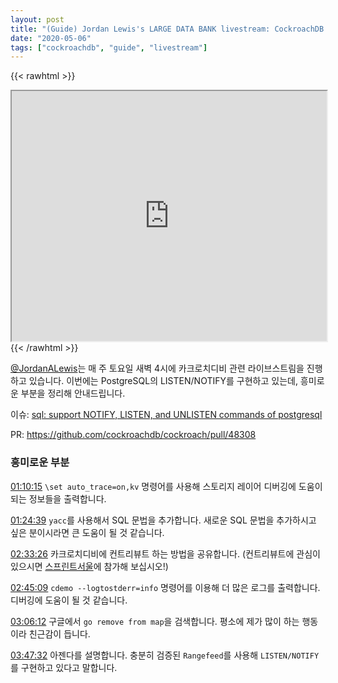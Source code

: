 ```yaml
---
layout: post
title: "(Guide) Jordan Lewis's LARGE DATA BANK livestream: CockroachDB is learning the secret technique LISTEN/NOTIFY"
date: "2020-05-06"
tags: ["cockroachdb", "guide", "livestream"]
---
```


{{< rawhtml >}}
<iframe
	src="https://player.twitch.tv/?video=v608291326&parent=streamernews.example.com&autoplay=false"
	height="400"
	width="100%"
	allowfullscreen="true">
</iframe>
{{< /rawhtml >}}

[@JordanALewis](https://mobile.twitter.com/JordanALewis)는 매 주 토요일 새벽
4시에 카크로치디비 관련 라이브스트림을 진행하고 있습니다. 이번에는 PostgreSQL의 LISTEN/NOTIFY를
구현하고 있는데, 흥미로운 부분을 정리해 안내드립니다.

이슈: [sql: support NOTIFY, LISTEN, and UNLISTEN commands of postgresql](https://github.com/cockroachdb/cockroach/issues/41522)

PR: https://github.com/cockroachdb/cockroach/pull/48308

<!--more-->

### 흥미로운 부분

[01:10:15](https://www.twitch.tv/videos/608291326?t=1h10m15s) `\set auto_trace=on,kv` 명령어를 사용해 스토리지 레이어 디버깅에 도움이 되는 정보들을 출력합니다.

[01:24:39](https://www.twitch.tv/videos/608291326?t=1h24m39s) `yacc`를 사용해서 SQL 문법을 추가합니다. 새로운 SQL 문법을 추가하시고 싶은 분이시라면 큰 도움이 될 것 같습니다.

[02:33:26](https://www.twitch.tv/videos/608291326?t=2h33m26s) 카크로치디비에 컨트리뷰트 하는 방법을 공유합니다. (컨트리뷰트에 관심이 있으시면 [스프린트서울](https://www.sprintseoul.org)에 참가해 보십시오!)

[02:45:09](https://www.twitch.tv/videos/608291326?t=2h54m9s) `cdemo --logtostderr=info` 명령어를 이용해 더 많은 로그를 출력합니다. 디버깅에 도움이 될 것 같습니다.

[03:06:12](https://www.twitch.tv/videos/608291326?t=3h6m12s) 구글에서 `go remove from map`을 검색합니다. 평소에 제가 많이 하는 행동이라 친근감이 듭니다.

[03:47:32](https://www.twitch.tv/videos/608291326?t=3h47m32s) 아젠다를 설명합니다. 충분히 검증된 `Rangefeed`를 사용해 `LISTEN/NOTIFY`를 구현하고 있다고 말합니다.
